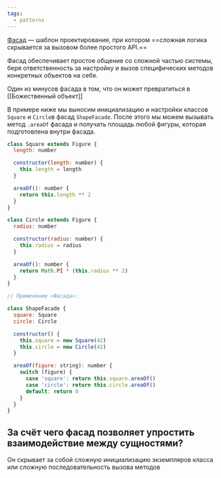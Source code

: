 ```yaml
---
tags:
  - patterns
---
```


[Фасад](https://refactoring.guru/ru/design-patterns/facade) — шаблон проектирования, при котором ==сложная логика скрывается за вызовом более простого API.==

Фасад обеспечивает простое общение со сложной частью системы, беря ответственность за настройку и вызов специфических методов конкретных объектов на себя.

Один из минусов фасада в том, что он может превратиться в  [[Божественный объект]]

В примере ниже мы выносим инициализацию и настройки классов `Square` и `Circle`в фасад `ShapeFacade`. После этого мы можем вызывать метод `.areaOf` фасада и получать площадь любой фигуры, которая подготовлена внутри фасада.

```js
class Square extends Figure {
  length: number

  constructor(length: number) {
    this.length = length
  }

  areaOf(): number {
    return this.length ** 2
  }
}

class Circle extends Figure {
  radius: number

  constructor(radius: number) {
    this.radius = radius
  }

  areaOf(): number {
    return Math.PI * (this.radius ** 2)
  }
}

// Применение «Фасада»:

class ShapeFacade {
  square: Square
  circle: Circle

  constructor() {
    this.square = new Square(42)
    this.circle = new Circle(42)
  }

  areaOf(figure: string): number {
    switch (figure) {
      case 'square': return this.square.areaOf()
      case 'circle': return this.circle.areaOf()
      default: return 0
    }
  }
}
```

## За счёт чего фасад позволяет упростить взаимодействие между сущностями?

Он скрывает за собой сложную инициализацию экземпляров класса или сложную последовательность вызова методов
